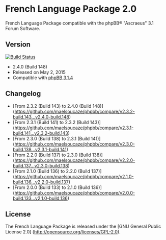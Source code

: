 French Language Package 2.0
===========================

French Language Package compatible with the phpBB® "Ascraeus" 3.1 Forum Software.

Version
-------

[![Build Status](https://travis-ci.org/maelsoucaze/phpbb.svg?branch=ascraeus)](https://travis-ci.org/maelsoucaze/phpbb)

- 2.4.0 (Build 148)
- Released on May 2, 2015
- Compatible with [phpBB 3.1.4](https://download.phpbb.com/pub/release/3.1/3.1.4/)

Changelog
---------
- [From 2.3.2 (Build 143) to 2.4.0 (Build 148)] (https://github.com/maelsoucaze/phpbb/compare/v2.3.2-build.143...v2.4.0-build.148)
- [From 2.3.1 (Build 141) to 2.3.2 (Build 143)] (https://github.com/maelsoucaze/phpbb/compare/v2.3.1-build.141...v2.3.2-build.143)
- [From 2.3.0 (Build 138) to 2.3.1 (Build 141)] (https://github.com/maelsoucaze/phpbb/compare/v2.3.0-build.138...v2.3.1-build.141)
- [From 2.2.0 (Build 137) to 2.3.0 (Build 138)] (https://github.com/maelsoucaze/phpbb/compare/v2.2.0-build.137...v2.3.0-build.138)
- [From 2.1.0 (Build 136) to 2.2.0 (Build 137)] (https://github.com/maelsoucaze/phpbb/compare/v2.1.0-build.136...v2.2.0-build.137)
- [From 2.0.0 (Build 133) to 2.1.0 (Build 136)] (https://github.com/maelsoucaze/phpbb/compare/v2.0.0-build.133...v2.1.0-build.136)

License
-------
The French Language Package is released under the [GNU General Public License 2.0] (http://opensource.org/licenses/GPL-2.0).